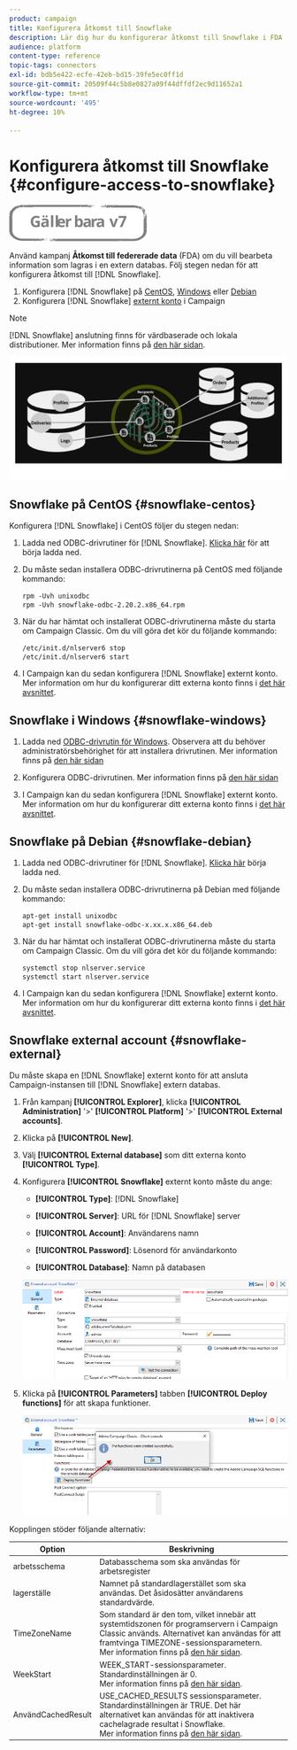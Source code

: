 ```yaml
---
product: campaign
title: Konfigurera åtkomst till Snowflake
description: Lär dig hur du konfigurerar åtkomst till Snowflake i FDA
audience: platform
content-type: reference
topic-tags: connectors
exl-id: bdb5e422-ecfe-42eb-bd15-39fe5ec0ff1d
source-git-commit: 20509f44c5b8e0827a09f44dffdf2ec9d11652a1
workflow-type: tm+mt
source-wordcount: '495'
ht-degree: 10%

---
```


# Konfigurera åtkomst till Snowflake {#configure-access-to-snowflake}

![](../../assets/v7-only.svg)

Använd kampanj **Åtkomst till federerade data** (FDA) om du vill bearbeta information som lagras i en extern databas. Följ stegen nedan för att konfigurera åtkomst till [!DNL Snowflake].

1. Konfigurera [!DNL Snowflake] på [CentOS](#snowflake-centos), [Windows](#snowflake-windows) eller [Debian](#snowflake-debian)
1. Konfigurera [!DNL Snowflake] [externt konto](#snowflake-external) i Campaign


>[!NOTE]
>
>[!DNL Snowflake] anslutning finns för värdbaserade och lokala distributioner. Mer information finns på [den här sidan](../../installation/using/capability-matrix.md).

![](assets/snowflake_3.png)

## Snowflake på CentOS {#snowflake-centos}

Konfigurera [!DNL Snowflake] i CentOS följer du stegen nedan:

1. Ladda ned ODBC-drivrutiner för [!DNL Snowflake]. [Klicka här](https://sfc-repo.snowflakecomputing.com/odbc/linux/latest/snowflake-odbc-2.20.2.x86_64.rpm) för att börja ladda ned.
1. Du måste sedan installera ODBC-drivrutinerna på CentOS med följande kommando:

   ```
   rpm -Uvh unixodbc
   rpm -Uvh snowflake-odbc-2.20.2.x86_64.rpm
   ```

1. När du har hämtat och installerat ODBC-drivrutinerna måste du starta om Campaign Classic. Om du vill göra det kör du följande kommando:

   ```
   /etc/init.d/nlserver6 stop
   /etc/init.d/nlserver6 start
   ```

1. I Campaign kan du sedan konfigurera [!DNL Snowflake] externt konto. Mer information om hur du konfigurerar ditt externa konto finns i [det här avsnittet](#snowflake-external).

## Snowflake i Windows {#snowflake-windows}

1. Ladda ned [ODBC-drivrutin för Windows](https://docs.snowflake.net/manuals/user-guide/odbc-download.html). Observera att du behöver administratörsbehörighet för att installera drivrutinen. Mer information finns på [den här sidan](https://docs.snowflake.net/manuals/user-guide/admin-user-management.html)

1. Konfigurera ODBC-drivrutinen. Mer information finns på [den här sidan](https://docs.snowflake.net/manuals/user-guide/odbc-windows.html#step-2-configure-the-odbc-driver)

1. I Campaign kan du sedan konfigurera [!DNL Snowflake] externt konto. Mer information om hur du konfigurerar ditt externa konto finns i [det här avsnittet](#snowflake-external).

## Snowflake på Debian {#snowflake-debian}

1. Ladda ned ODBC-drivrutiner för [!DNL Snowflake]. [Klicka här](https://sfc-repo.snowflakecomputing.com/odbc/linux/latest/index.html) börja ladda ned.

1. Du måste sedan installera ODBC-drivrutinerna på Debian med följande kommando:

   ```
   apt-get install unixodbc
   apt-get install snowflake-odbc-x.xx.x.x86_64.deb
   ```

1. När du har hämtat och installerat ODBC-drivrutinerna måste du starta om Campaign Classic. Om du vill göra det kör du följande kommando:

   ```
   systemctl stop nlserver.service
   systemctl start nlserver.service
   ```

1. I Campaign kan du sedan konfigurera [!DNL Snowflake] externt konto. Mer information om hur du konfigurerar ditt externa konto finns i [det här avsnittet](#snowflake-external).

## Snowflake external account {#snowflake-external}

Du måste skapa en [!DNL Snowflake] externt konto för att ansluta Campaign-instansen till [!DNL Snowflake] extern databas.

1. Från kampanj **[!UICONTROL Explorer]**, klicka **[!UICONTROL Administration]** &#39;>&#39; **[!UICONTROL Platform]** &#39;>&#39; **[!UICONTROL External accounts]**.

1. Klicka på **[!UICONTROL New]**.

1. Välj **[!UICONTROL External database]** som ditt externa konto **[!UICONTROL Type]**.

1. Konfigurera **[!UICONTROL Snowflake]** externt konto måste du ange:

   * **[!UICONTROL Type]**: [!DNL Snowflake]

   * **[!UICONTROL Server]**: URL för [!DNL Snowflake] server

   * **[!UICONTROL Account]**: Användarens namn

   * **[!UICONTROL Password]**: Lösenord för användarkonto

   * **[!UICONTROL Database]**: Namn på databasen

   ![](assets/snowflake.png)

1. Klicka på **[!UICONTROL Parameters]** tabben **[!UICONTROL Deploy functions]** för att skapa funktioner.

   ![](assets/snowflake_2.png)

Kopplingen stöder följande alternativ:

| Option | Beskrivning |
|---|---|
| arbetsschema | Databasschema som ska användas för arbetsregister |
| lagerställe | Namnet på standardlagerstället som ska användas. Det åsidosätter användarens standardvärde. |
| TimeZoneName | Som standard är den tom, vilket innebär att systemtidszonen för programservern i Campaign Classic används. Alternativet kan användas för att framtvinga TIMEZONE-sessionsparametern. <br>Mer information finns på [den här sidan](https://docs.snowflake.net/manuals/sql-reference/parameters.html#timezone). |
| WeekStart | WEEK_START-sessionsparameter. Standardinställningen är 0. <br>Mer information finns på [den här sidan](https://docs.snowflake.com/en/sql-reference/parameters.html#week-start). |
| AnvändCachedResult | USE_CACHED_RESULTS sessionsparameter. Standardinställningen är TRUE. Det här alternativet kan användas för att inaktivera cachelagrade resultat i Snowflake. <br>Mer information finns på [den här sidan](https://docs.snowflake.net/manuals/user-guide/querying-persisted-results.html). |
